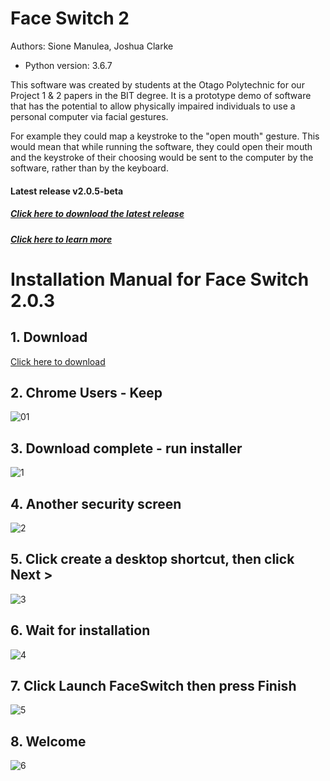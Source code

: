 # Face Switch 2
Authors: Sione Manulea, Joshua Clarke
- Python version: 3.6.7

This software was created by students at the Otago Polytechnic for our Project 1 & 2 papers in the BIT degree. It is a prototype demo of software that has the potential to allow physically impaired individuals to use a personal computer via facial gestures.

For example they could map a keystroke to the "open mouth" gesture. This would mean that while running the software, they could open their mouth and the keystroke of their choosing would be sent to the computer by the software, rather than by the keyboard.

#### Latest release v2.0.5-beta
##### [Click here to download the latest release](https://github.com/accessibilitysoftwarehub/FaceSwitch2/releases/tag/v2.0.5-beta)
##### [Click here to learn more](https://github.com/accessibilitysoftwarehub/FaceSwitch2/wiki)


# Installation Manual for Face Switch 2.0.3

## 1. Download
[Click here to download](https://github.com/accessibilitysoftwarehub/FaceSwitch2/releases/download/v2.0.5-beta/FaceSwitchSetup.exe)

## 2. Chrome Users - Keep

![01](https://i.imgur.com/bN4kZ1Y.png)

## 3. Download complete - run installer

![1](https://i.imgur.com/pAT2YPU.png)

## 4. Another security screen

![2](https://i.imgur.com/zc3eQ6I.png)

## 5. Click create a desktop shortcut, then click Next >

![3](https://i.imgur.com/eGzMfOo.png)

## 6. Wait for installation

![4](https://i.imgur.com/yb1ZbHF.png)

## 7. Click Launch FaceSwitch then press Finish

![5](https://i.imgur.com/aNY7zfT.png)

## 8. Welcome

![6](https://i.imgur.com/JA1t8up.png)
